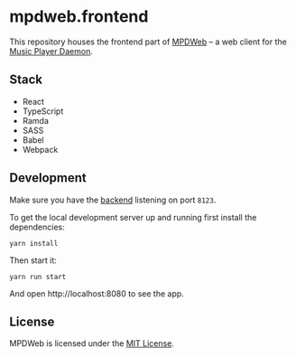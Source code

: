 # mpdweb.frontend

This repository houses the frontend part of [MPDWeb](https://github.com/toncherami/mpdweb) – a web client for the [Music Player Daemon](https://musicpd.org).

## Stack

- React
- TypeScript
- Ramda
- SASS
- Babel
- Webpack

## Development

Make sure you have the [backend](https://github.com/toncherami/mpdweb.backend) listening on port `8123`.

To get the local development server up and running first install the dependencies:

```shell
yarn install
```

Then start it:

```shell
yarn run start
```

And open http://localhost:8080 to see the app.

## License

MPDWeb is licensed under the [MIT License](http://opensource.org/licenses/MIT).
